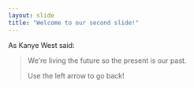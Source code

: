 ```yaml
---
layout: slide
title: "Welcome to our second slide!"
---
```

As Kanye West said:

> We're living the future so
> the present is our past.
> 
> Use the left arrow to go back!
